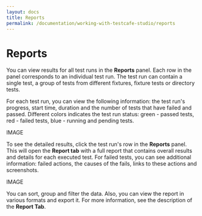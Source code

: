 ```yaml
---
layout: docs
title: Reports
permalink: /documentation/working-with-testcafe-studio/reports
---
```

# Reports

You can view results for all test runs in the **Reports** panel. Each row in the panel corresponds to an individual test run. The test run can contain a single test, a group of tests from different fixtures, fixture tests or directory tests.

For each test run, you can view the following information: the test run's progress, start time, duration and the number of tests that have failed and passed. Different colors indicates the test run status: green - passed tests, red - failed tests, blue - running and pending tests.

IMAGE

To see the detailed results, click the test run's row in the **Reports** panel. This will open the **Report tab** with a full report that contains overall results and details for each executed test. For failed tests, you can see additional information: failed actions, the causes of the fails, links to these actions and screenshots.

IMAGE

You can sort, group and filter the data. Also, you can view the report in various formats and export it. For more information, see the description of the **Report Tab**.